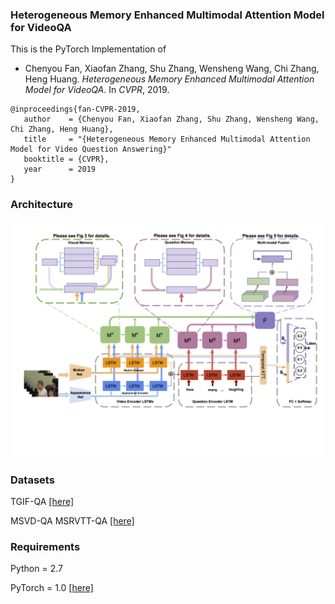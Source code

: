 ### Heterogeneous Memory Enhanced Multimodal Attention Model for VideoQA

This is the PyTorch Implementation of 
* Chenyou Fan, Xiaofan Zhang, Shu Zhang, Wensheng Wang, Chi Zhang, Heng Huang. *Heterogeneous Memory Enhanced Multimodal Attention Model for VideoQA*. In *CVPR*, 2019. 

 ```
@inproceedings{fan-CVPR-2019,
    author    = {Chenyou Fan, Xiaofan Zhang, Shu Zhang, Wensheng Wang, Chi Zhang, Heng Huang},
    title     = "{Heterogeneous Memory Enhanced Multimodal Attention Model for Video Question Answering}"
    booktitle = {CVPR},
    year      = 2019
}
```

### Architecture
![Network](/pics/mmnet.png)

### Datasets
TGIF-QA [[here]](https://github.com/YunseokJANG/tgif-qa)

MSVD-QA MSRVTT-QA [[here]](https://github.com/xudejing/VideoQA)


### Requirements
Python = 2.7
 
PyTorch = 1.0 [[here]](https://pytorch.org/)


